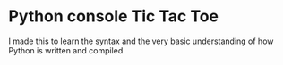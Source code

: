 # Python console Tic Tac Toe

I made this to learn the syntax and the very basic understanding of how Python is written and compiled
